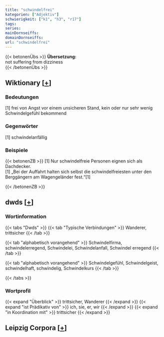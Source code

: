 ```yaml
---
title: "schwindelfrei"
kategorien: ["Adjektiv"]
schwierigkeit: ["k1", "h3", "r17"]
tags:
series:
mainDornseiffs:
domainDornseiffs:
url: "schwindelfrei"
---
```


{{< betonenÜbs >}}
**Übersetzung:**  
not suffering from dizziness  
{{< /betonenÜbs >}}

## Wiktionary [[+](https://de.wiktionary.org/wiki/schwindelfrei)]

### Bedeutungen
[1] frei von Angst vor einem unsicheren Stand, kein oder nur sehr wenig Schwindelgefühl bekommend  

### Gegenwörter
[1] schwindelanfällig  

### Beispiele
{{< betonenZB >}}
[1] Nur schwindelfreie Personen eignen sich als Dachdecker.  
[1] „Bei der Auffahrt halten sich selbst die schwindelfreiesten unter den Berggängern am Wagengeländer fest.“[1]  

{{< /betonenZB >}}


## dwds [[+](https://www.dwds.de/wb/schwindelfrei)]

### Wortinformation
{{< tabs "Dwds" >}}
{{< tab "Typische Verbindungen" >}}
Wanderer, trittsicher
{{< /tab >}}

{{< tab "alphabetisch vorangehend" >}}
Schwindelfirma, schwindelerregend, Schwindelei, Schwindelanfall, Schwindel erregend
{{< /tab >}}

{{< tab "alphabetisch vorangehend" >}}
Schwindelgefühl, Schwindelgeist, schwindelhaft, schwindelig, Schwindelkurs
{{< /tab >}}

{{< /tabs >}}

### Wortprofil
{{< expand "Überblick" >}} trittsicher, Wanderer {{< /expand >}}
{{< expand "ist Prädikativ von" >}} ich, sie, er, wir {{< /expand >}}
{{< expand "in Koordination mit" >}} trittsicher {{< /expand >}}

## Leipzig Corpora [[+](https://corpora.uni-leipzig.de/en/res?word=schwindelfrei&corpusId=deu_newscrawl-public_2018)]

